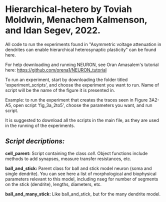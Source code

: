 # Hierarchical-hetero by Toviah Moldwin, Menachem Kalmenson, and Idan Segev, 2022.

All code to run the experiments found in "Asymmetric voltage attenuation in dendrites can enable hierarchical heterosynaptic plasticity" can be found here.

For help downloading and running NEURON, see Oran Amasalem's tutorial here: https://github.com/orena1/NEURON_tutorial

To run an experiment, start by downloading the folder titled 'experiment_scripts', and choose the experiment you want to run. 
Name of script will be the name of the figure it is presented in.

Example: to run the experiment that creates the traces seen in Figure 3A2-A5, open script 'fig_3a_2to5', choose the parameters you want, and run script. 

It is suggested to download all the scripts in the main file, as they are used in the running of the experiments.

## **_Script decriptions:_**

**cell_parent:** Script containing the class _cell_. Object functions include methods to add synapses, measure transfer resistances, etc.

**ball_and_stick:** Parent class for ball and stick model neuron (soma and single dendrite). You can see here a list of morphological and biophysical parameters
relevant to this model, including nseg for number of segments on the stick (dendrite), lengths, diameters, etc.

**ball_and_many_stick:** Like ball_and_stick, but for the many dendrite model.
